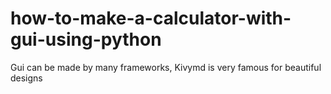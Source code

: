 # how-to-make-a-calculator-with-gui-using-python
Gui can be made by many frameworks, Kivymd is very famous for beautiful designs
